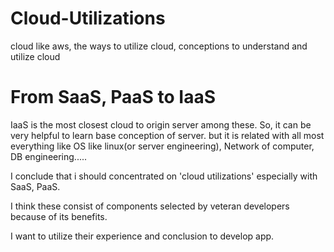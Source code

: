 # Cloud-Utilizations
cloud like aws, the ways to utilize cloud, conceptions to understand and utilize cloud

# From SaaS, PaaS to IaaS
IaaS is the most closest cloud to origin server among these. So, it can be very helpful to learn base conception of server. but it is related with all most everything like OS like linux(or server engineering), Network of computer, DB engineering.....

I conclude that i should concentrated on 'cloud utilizations' especially with SaaS, PaaS.

I think these consist of components selected by veteran developers because of its benefits.

I want to utilize their experience and conclusion to develop app.

